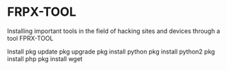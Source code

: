 # FRPX-TOOL
Installing important tools in the field of hacking sites and devices through a tool FPRX-TOOL

Install
pkg update 
pkg upgrade 
pkg install python
pkg install python2 
pkg install php 
pkg install wget 

